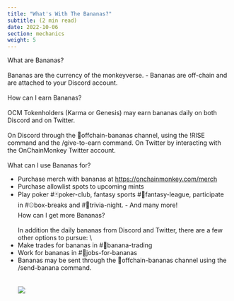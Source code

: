 ```yaml
---
title: "What's With The Bananas?"
subtitle: (2 min read)
date: 2022-10-06
section: mechanics
weight: 5
---
```


What are Bananas?
\
\
Bananas are the currency of the monkeyverse. - Bananas are off-chain and are attached to your Discord account.
\
\
How can I earn Bananas?  
\
OCM Tokenholders (Karma or Genesis) may earn bananas daily on both Discord and on Twitter. 
\
\
On Discord through the 🍌offchain-bananas channel, using the !RISE command and the /give-to-earn command. 
On Twitter by interacting with the OnChainMonkey Twitter account. 
\
\
What can I use Bananas for?

* Purchase merch with bananas at https://onchainmonkey.com/merch
* Purchase allowlist spots to upcoming mints
* Play poker #🃏poker-club, fantasy sports #🏉fantasy-league, participate in #⚾box-breaks and #🙊trivia-night. - And many more! 
\
How can I get more Bananas?
\
\
In addition the daily bananas from Discord and Twitter, there are a few other options to pursue:
\
* Make trades for bananas in #🤝banana-trading 
* Work for bananas in #💼jobs-for-bananas
* Bananas may be sent through the 🍌offchain-bananas channel using the /send-banana command.
\
\
\
![](img/ocmbananas.png)

